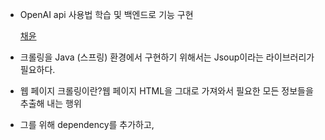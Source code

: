- OpenAI api 사용법 학습 및 백엔드로 기능 구현
    
    [채윤](https://www.notion.so/d679bbec04144097a3464ffeb4e47304?pvs=21)
    
- 크롤링을 Java (스프링) 환경에서 구현하기 위해서는 Jsoup이라는 라이브러리가 필요하다.
- 웹 페이지 크롤링이란?웹 페이지 HTML을 그대로 가져와서 필요한 모든 정보들을 추출해 내는 행위
- 그를 위해 dependency를 추가하고,